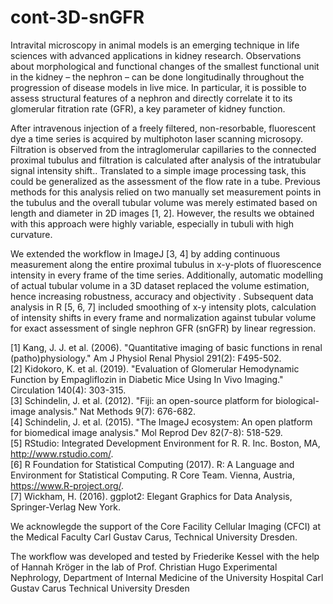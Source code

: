 # cont-3D-snGFR
Intravital microscopy in animal models is an emerging technique in life sciences with advanced applications in kidney research. Observations about morphological and functional changes of the smallest functional unit in the kidney – the nephron – can be done longitudinally throughout the progression of disease models in live  mice. In particular, it is possible to assess structural features of a nephron and directly correlate it to its glomerular fitration rate (GFR), a key parameter of kidney function.

After intravenous injection of a freely filtered, non-resorbable, fluorescent dye a time series is acquired by multiphoton laser scanning microsopy. Filtration is observed from the intraglomerular capillaries to the connected proximal tubulus and filtration is calculated after analysis of the intratubular signal intensity shift.. Translated to a simple image processing task, this could be generalized as the assessment of the flow rate in a tube. Previous methods for this analysis relied on two manually set measurement points in the tubulus and the overall tubular volume was merely estimated based on length and diameter in 2D images [1, 2]. However, the results we obtained with this approach were highly variable, especially in tubuli with high curvature.

We extended the workflow in ImageJ [3, 4] by adding continuous measurement along the entire proximal tubulus in x-y-plots of fluorescence intensity in every frame of the time series. Additionally, automatic modelling of actual tubular volume in a 3D dataset replaced the volume estimation, hence increasing robustness, accuracy and objectivity . Subsequent data analysis in R [5, 6, 7] included smoothing of x-y intensity plots, calculation of intensity shifts in every frame and normalization against tubular volume for exact assessment of single nephron GFR (snGFR) by linear regression.

[1] Kang, J. J. et al. (2006). "Quantitative imaging of basic functions in renal (patho)physiology." Am J Physiol Renal Physiol 291(2): F495-502. <br>
[2] Kidokoro, K. et al. (2019). "Evaluation of Glomerular Hemodynamic Function by Empagliflozin in Diabetic Mice Using In Vivo Imaging." Circulation 140(4): 303-315. <br>
[3] Schindelin, J. et al. (2012). "Fiji: an open-source platform for biological-image analysis." Nat Methods 9(7): 676-682. <br>
[4] Schindelin, J. et al. (2015). "The ImageJ ecosystem: An open platform for biomedical image analysis." Mol Reprod Dev 82(7-8): 518-529. <br>
[5] RStudio: Integrated Development Environment for R. R. Inc. Boston, MA, http://www.rstudio.com/. <br>
[6] R Foundation for Statistical Computing (2017). R: A Language and Environment for Statistical Computing. R Core Team. Vienna, Austria, https://www.R-project.org/. <br>
[7] Wickham, H. (2016). ggplot2: Elegant Graphics for Data Analysis, Springer-Verlag New York. <br>

We acknowlegde the support of the Core Facility Cellular Imaging (CFCI) at the Medical Faculty Carl Gustav Carus, Technical University Dresden. 

The workflow was developed and tested by Friederike Kessel with the help of Hannah Kröger in the lab of Prof. Christian Hugo
Experimental Nephrology, Department of Internal Medicine of the University Hospital Carl Gustav Carus
Technical University Dresden

